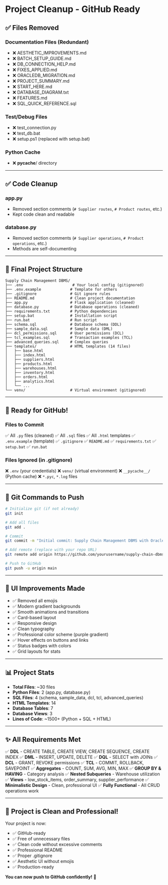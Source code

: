 # Project Cleanup - GitHub Ready

## ✅ Files Removed

### Documentation Files (Redundant)
- ❌ AESTHETIC_IMPROVEMENTS.md
- ❌ BATCH_SETUP_GUIDE.md  
- ❌ DB_CONNECTION_HELP.md
- ❌ FIXES_APPLIED.md
- ❌ ORACLEDB_MIGRATION.md
- ❌ PROJECT_SUMMARY.md
- ❌ START_HERE.md
- ❌ DATABASE_DIAGRAM.txt
- ❌ FEATURES.md
- ❌ SQL_QUICK_REFERENCE.sql

### Test/Debug Files
- ❌ test_connection.py
- ❌ test_db.bat
- ❌ setup.ps1 (replaced with setup.bat)

### Python Cache
- ❌ __pycache__/ directory

---

## ✅ Code Cleanup

### app.py
- Removed section comments (`# Supplier routes`, `# Product routes`, etc.)
- Kept code clean and readable

### database.py
- Removed section comments (`# Supplier operations`, `# Product operations`, etc.)
- Methods are self-documenting

---

## 📁 Final Project Structure

```
Supply Chain Management DBMS/
├── .env                      # Your local config (gitignored)
├── .env.example             # Template for others
├── .gitignore               # Git ignore rules
├── README.md                # Clean project documentation
├── app.py                   # Flask application (cleaned)
├── database.py              # Database operations (cleaned)
├── requirements.txt         # Python dependencies
├── setup.bat                # Installation script
├── run.bat                  # Run script
├── schema.sql               # Database schema (DDL)
├── sample_data.sql          # Sample data (DML)
├── dcl_permissions.sql      # User permissions (DCL)
├── tcl_examples.sql         # Transaction examples (TCL)
├── advanced_queries.sql     # Complex queries
├── templates/               # HTML templates (14 files)
│   ├── base.html
│   ├── index.html
│   ├── suppliers.html
│   ├── products.html
│   ├── warehouses.html
│   ├── inventory.html
│   ├── orders.html
│   ├── analytics.html
│   └── ...
└── venv/                    # Virtual environment (gitignored)
```

---

## 🚀 Ready for GitHub!

### Files to Commit
✅ All `.py` files (cleaned)
✅ All `.sql` files
✅ All `.html` templates
✅ `.env.example` (template)
✅ `.gitignore`
✅ `README.md`
✅ `requirements.txt`
✅ `setup.bat`
✅ `run.bat`

### Files Ignored (in .gitignore)
❌ `.env` (your credentials)
❌ `venv/` (virtual environment)
❌ `__pycache__/` (Python cache)
❌ `*.pyc`, `*.log` files

---

## 📝 Git Commands to Push

```bash
# Initialize git (if not already)
git init

# Add all files
git add .

# Commit
git commit -m "Initial commit: Supply Chain Management DBMS with Oracle and Flask"

# Add remote (replace with your repo URL)
git remote add origin https://github.com/yourusername/supply-chain-dbms.git

# Push to GitHub
git push -u origin main
```

---

## 🎨 UI Improvements Made

- ✅ Removed all emojis
- ✅ Modern gradient backgrounds
- ✅ Smooth animations and transitions
- ✅ Card-based layout
- ✅ Responsive design
- ✅ Clean typography
- ✅ Professional color scheme (purple gradient)
- ✅ Hover effects on buttons and links
- ✅ Status badges with colors
- ✅ Grid layouts for stats

---

## 📊 Project Stats

- **Total Files**: ~30 files
- **Python Files**: 2 (app.py, database.py)
- **SQL Files**: 4 (schema, sample_data, dcl, tcl, advanced_queries)
- **HTML Templates**: 14
- **Database Tables**: 7
- **Database Views**: 3
- **Lines of Code**: ~1500+ (Python + SQL + HTML)

---

## ✨ All Requirements Met

✅ **DDL** - CREATE TABLE, CREATE VIEW, CREATE SEQUENCE, CREATE INDEX
✅ **DML** - INSERT, UPDATE, DELETE
✅ **DQL** - SELECT with JOINs
✅ **DCL** - GRANT, REVOKE permissions
✅ **TCL** - COMMIT, ROLLBACK, SAVEPOINT
✅ **Aggregates** - COUNT, SUM, AVG, MIN, MAX
✅ **GROUP BY & HAVING** - Category analysis
✅ **Nested Subqueries** - Warehouse utilization
✅ **Views** - low_stock_items, order_summary, supplier_performance
✅ **Minimalistic Design** - Clean, professional UI
✅ **Fully Functional** - All CRUD operations work

---

## 🎯 Project is Clean and Professional!

Your project is now:
- ✅ GitHub-ready
- ✅ Free of unnecessary files
- ✅ Clean code without excessive comments
- ✅ Professional README
- ✅ Proper .gitignore
- ✅ Aesthetic UI without emojis
- ✅ Production-ready

**You can now push to GitHub confidently!** 🚀
